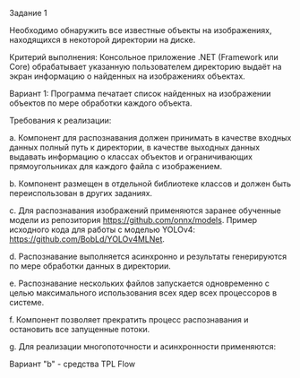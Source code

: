 Задание 1 

Необходимо обнаружить все известные объекты на изображениях, находящихся в некоторой директории на диске.  

Критерий выполнения: Консольное приложение .NET (Framework или Core) обрабатывает указанную пользователем директорию выдаёт на экран информацию о найденных на изображениях объектах. 

Вариант 1: Программа печатает список найденных на изображении объектов по мере обработки каждого объекта. 
 

Требования к реализации: 

a. Компонент для распознавания должен принимать в качестве входных данных полный путь к директории, в качестве выходных данных выдавать информацию о классах объектов и ограничивающих прямоугольниках для каждого файла с изображением. 

b. Компонент размещен в отдельной библиотеке классов и должен быть переиспользован в других заданиях. 

c. Для распознавания изображений применяются заранее обученные модели из репозитория https://github.com/onnx/models. Пример исходного кода для работы с моделью YOLOv4: https://github.com/BobLd/YOLOv4MLNet. 

d. Распознавание выполняется асинхронно и результаты генерируются по мере обработки данных в директории. 

e. Распознавание нескольких файлов запускается одновременно с целью максимального использования всех ядер всех процессоров в системе. 

f. Компонент позволяет прекратить процесс распознавания и остановить все запущенные потоки. 

g. Для реализации многопоточности и асинхронности применяются: 

Вариант "b" - средства TPL Flow 

 